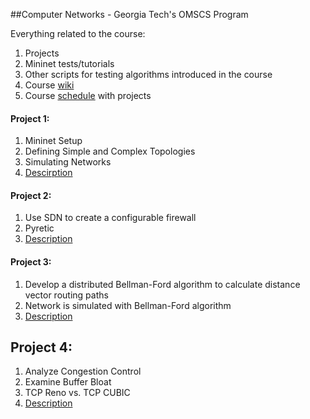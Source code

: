 ##Computer Networks - Georgia Tech's OMSCS Program

Everything related to the course:

1. Projects
2. Mininet tests/tutorials
3. Other scripts for testing algorithms introduced in the course
4. Course [wiki](https://www.udacity.com/wiki/ud436)
5. Course [schedule](https://www.udacity.com/wiki/cn/schedule) with projects

#### Project 1:
1. Mininet Setup
2. Defining Simple and Complex Topologies
3. Simulating Networks
4. [Descirption](https://www.udacity.com/wiki/cn/projects/Project1)

#### Project 2:
1. Use SDN to create a configurable firewall
2. Pyretic
3. [Description](https://www.udacity.com/wiki/cn/projects/Project2)

#### Project 3:
1. Develop a distributed Bellman-Ford algorithm to calculate distance vector routing paths
2. Network is simulated with Bellman-Ford algorithm
3. [Description](https://www.udacity.com/wiki/cn/projects/Project3)

## Project 4:
1. Analyze Congestion Control
2. Examine Buffer Bloat
3. TCP Reno vs. TCP CUBIC
4. [Description](https://www.udacity.com/wiki/cn/projects/Project4)


